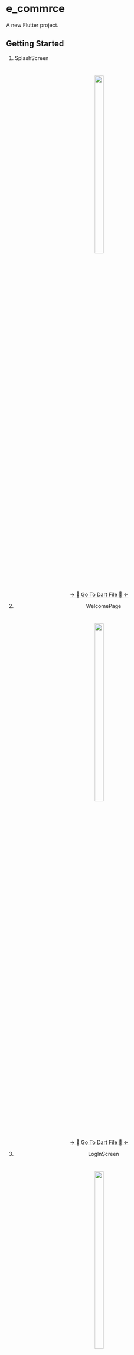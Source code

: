 # e_commrce

A new Flutter project.

## Getting Started

 1. SplashScreen </h3>

###

<h1 align="left"></h1>

###
<div align="center">
<img src = "https://github.com/mrsajidshaikh/e_commrce/assets/149478269/58d66fdb-0db3-4a24-bfef-02e1bdc704a2" width = 22% height = 35%>

###
<div align="center">
<a href="https://github.com/mrsajidshaikh/e_commrce/blob/master/lib/screens/SplashScreen.dart">-> 📂 Go To Dart File 📂 <-</a>
</div>

2. WelcomePage </h3>

###

<h1 align="left"></h1>

###
<div align="center">
<img src = "https://github.com/mrsajidshaikh/e_commrce/assets/149478269/b00fb9db-7e27-4de4-b417-fcccd6b27d8a" width = 22% height = 35%>

###
<div align="center">
<a href="https://github.com/mrsajidshaikh/e_commrce/blob/master/lib/screens/WelcomePage.dart">-> 📂 Go To Dart File 📂 <-</a>
</div>

3. LogInScreen </h3>

###

<h1 align="left"></h1>

###
<div align="center">
<img src = "https://github.com/mrsajidshaikh/e_commrce/assets/149478269/00eeac38-0d90-4133-bb5f-822805877af8" width = 22% height = 35%>

###
<div align="center">
<a href="https://github.com/mrsajidshaikh/e_commrce/blob/master/lib/screens/LogInPage.dart">-> 📂 Go To Dart File 📂 <-</a>
</div>

<h3 align="center"> 4. HomeScreen </h3>

###

<h1 align="left"></h1>

###
<div align="center">
<img src = "https://github.com/mrsajidshaikh/e_commrce/assets/149478269/3759c680-8394-4bf9-9f54-0e8fece5a579" width = 22% height = 35%>

###
<div align="center">
<a href="https://github.com/mrsajidshaikh/e_commrce/blob/master/lib/screens/SplashScreen.dart">-> 📂 Go To Dart File 📂 <-</a>
</div>

<h3 align="center"> 5. ProductsScreen </h3>

###

<h1 align="left"></h1>

###
<div align="center">
<img src = "https://github.com/mrsajidshaikh/e_commrce/assets/149478269/ba033bda-eb22-4850-8161-8aeec9776df5" width = 22% height = 35%>

###
<div align="center">
<a href="https://github.com/mrsajidshaikh/e_commrce/blob/master/lib/screens/Products.dart">-> 📂 Go To Dart File 📂 <-</a>
</div>

<h3 align="center"> 6. ProductDetailScreen </h3>

###

<h1 align="left"></h1>

###
<div align="center">
<img src = "https://github.com/mrsajidshaikh/e_commrce/assets/149478269/bb643543-a117-44eb-9692-d1c22235c550" width = 22% height = 35%>

###
<div align="center">
<a href="https://github.com/mrsajidshaikh/e_commrce/blob/master/lib/screens/GingerDetails.dart">-> 📂 Go To Dart File 📂 <-</a>
</div>

<h3 align="center"> 6. CartScreen </h3>

###

<h1 align="left"></h1>

###
<div align="center">
<img src = "https://github.com/mrsajidshaikh/e_commrce/assets/149478269/296514bf-7749-480d-9542-898ab30626d6" width = 22% height = 35%>

###
<div align="center">
<a href="https://github.com/mrsajidshaikh/e_commrce/blob/master/lib/screens/CartScreen.dart">-> 📂 Go To Dart File 📂 <-</a>
</div>

<h3 align="center"> 7. CheckOutScreen </h3>

###
